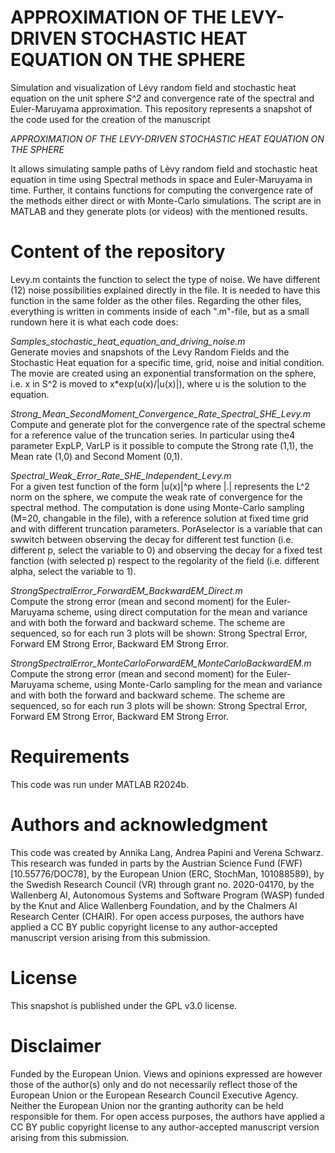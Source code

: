 # APPROXIMATION OF THE LEVY-DRIVEN STOCHASTIC HEAT EQUATION ON THE SPHERE
Simulation and visualization of Lévy random field and stochastic heat equation on the unit sphere <i>S^2</i> and convergence rate of the spectral and Euler-Maruyama approximation.
This repository represents a snapshot of the code used for the creation of the manuscript

<i>APPROXIMATION OF THE LEVY-DRIVEN STOCHASTIC HEAT EQUATION ON THE SPHERE</i>

It allows simulating sample paths of Lèvy random field and stochastic heat equation in time using Spectral methods in space and Euler-Maruyama in time.
Further, it contains functions for computing the convergence rate of the methods either direct or with Monte-Carlo simulations.
The script are in MATLAB and they generate plots (or videos) with the mentioned results. 

# Content of the repository

Levy.m containts the function to select the type of noise. We have different (12) noise possibilities explained directly in the file.
It is needed to have this function in the same folder as the other files.
Regarding the other files, everything is written in comments inside of each ".m"-file, but as a small rundown here it is what each code does:

<i>Samples_stochastic_heat_equation_and_driving_noise.m </i><br>
Generate movies and snapshots of the Levy Random Fields and the Stochastic Heat equation for a specific time, grid, noise and initial condition.
The movie are created using an exponential transformation on the sphere, i.e. x in S^2 is moved to x*exp(u(x)/|u(x)|), where u is the solution to the equation.

<i>Strong_Mean_SecondMoment_Convergence_Rate_Spectral_SHE_Levy.m</i><br>
Compute and generate plot for the convergence rate of the spectral scheme for a reference value of the truncation series.
In particular using the4 parameter ExpLP, VarLP is it possible to compute the Strong rate (1,1), the Mean rate (1,0) and Second Moment (0,1).

<i>Spectral_Weak_Error_Rate_SHE_Independent_Levy.m</i><br>
For a given test function of the form |u(x)|^p where |.| represents the L^2 norm on the sphere, we compute the weak rate of convergence for the spectral method.
The computation is done using Monte-Carlo sampling (M=20, changable in the file), with a reference solution at fixed time grid and with different truncation parameters.
PorAselector is a variable that can swwitch between observing the decay for different test function (i.e. different p, select the variable to 0) and observing the decay for a fixed test fanction (with selected p) respect to the regolarity of the field (i.e. different alpha, select the variable to 1).

<i>StrongSpectralError_ForwardEM_BackwardEM_Direct.m</i><br>
Compute the strong error (mean and second moment) for the Euler-Maruyama scheme, using direct computation for the mean and variance and with both the forward and backward scheme.
The scheme are sequenced, so for each run 3 plots will be shown: Strong Spectral Error, Forward EM Strong Error, Backward EM Strong Error.

<i>StrongSpectralError_MonteCarloForwardEM_MonteCarloBackwardEM.m</i><br>
Compute the strong error (mean and second moment) for the Euler-Maruyama scheme, using Monte-Carlo sampling for the mean and variance and with both the forward and backward scheme.
The scheme are sequenced, so for each run 3 plots will be shown: Strong Spectral Error, Forward EM Strong Error, Backward EM Strong Error.

# Requirements
This code was run under MATLAB R2024b.

# Authors and acknowledgment
This code was created by Annika Lang, Andrea Papini and Verena Schwarz.
This research was funded in parts by the Austrian Science Fund (FWF) [10.55776/DOC78], by the European Union (ERC, StochMan, 101088589), by the Swedish Research Council (VR) through grant no. 2020-04170, by the Wallenberg AI, Autonomous Systems and Software Program (WASP) funded by the Knut and Alice Wallenberg Foundation, and by the Chalmers AI Research Center (CHAIR). For open access purposes, the authors have applied a CC BY public copyright license to any author-accepted manuscript version arising from this submission. 

# License
This snapshot is published under the GPL v3.0 license.

# Disclaimer
Funded by the European Union. Views and opinions expressed are however those of the author(s) only and do not necessarily reflect those of the European Union or the European Research Council Executive Agency. Neither the European Union nor the granting authority can be held responsible for them. For open access purposes, the authors have applied a CC BY public copyright license to any author-accepted manuscript version arising from this submission. 
